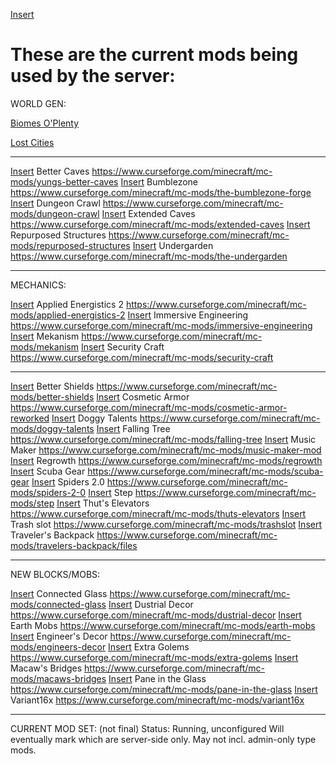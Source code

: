 <a href="">Insert</a>

# These are the current mods being used by the server:

WORLD GEN:


<a href="https://www.curseforge.com/minecraft/mc-mods/biomes-o-plenty">Biomes O'Plenty</a>

<a href="https://www.curseforge.com/minecraft/mc-mods/the-lost-cities">Lost Cities</a>

--------------
<a href="">Insert</a>
Better Caves
https://www.curseforge.com/minecraft/mc-mods/yungs-better-caves
<a href="">Insert</a>
Bumblezone
https://www.curseforge.com/minecraft/mc-mods/the-bumblezone-forge
<a href="">Insert</a>
Dungeon Crawl
https://www.curseforge.com/minecraft/mc-mods/dungeon-crawl
<a href="">Insert</a>
Extended Caves
https://www.curseforge.com/minecraft/mc-mods/extended-caves
<a href="">Insert</a>
Repurposed Structures
https://www.curseforge.com/minecraft/mc-mods/repurposed-structures
<a href="">Insert</a>
Undergarden
https://www.curseforge.com/minecraft/mc-mods/the-undergarden

--------------

MECHANICS:

<a href="">Insert</a>
Applied Energistics 2
https://www.curseforge.com/minecraft/mc-mods/applied-energistics-2
<a href="">Insert</a>
Immersive Engineering
https://www.curseforge.com/minecraft/mc-mods/immersive-engineering
<a href="">Insert</a>
Mekanism
https://www.curseforge.com/minecraft/mc-mods/mekanism
<a href="">Insert</a>
Security Craft
https://www.curseforge.com/minecraft/mc-mods/security-craft

--------------
<a href="">Insert</a>
Better Shields
https://www.curseforge.com/minecraft/mc-mods/better-shields
<a href="">Insert</a>
Cosmetic Armor
https://www.curseforge.com/minecraft/mc-mods/cosmetic-armor-reworked
<a href="">Insert</a>
Doggy Talents
https://www.curseforge.com/minecraft/mc-mods/doggy-talents
<a href="">Insert</a>
Falling Tree
https://www.curseforge.com/minecraft/mc-mods/falling-tree
<a href="">Insert</a>
Music Maker
https://www.curseforge.com/minecraft/mc-mods/music-maker-mod
<a href="">Insert</a>
Regrowth
https://www.curseforge.com/minecraft/mc-mods/regrowth
<a href="">Insert</a>
Scuba Gear
https://www.curseforge.com/minecraft/mc-mods/scuba-gear
<a href="">Insert</a>
Spiders 2.0
https://www.curseforge.com/minecraft/mc-mods/spiders-2-0
<a href="">Insert</a>
Step
https://www.curseforge.com/minecraft/mc-mods/step
<a href="">Insert</a>
Thut's Elevators
https://www.curseforge.com/minecraft/mc-mods/thuts-elevators
<a href="">Insert</a>
Trash slot
https://www.curseforge.com/minecraft/mc-mods/trashslot
<a href="">Insert</a>
Traveler's Backpack
https://www.curseforge.com/minecraft/mc-mods/travelers-backpack/files

--------------

NEW BLOCKS/MOBS:

<a href="">Insert</a>
Connected Glass
https://www.curseforge.com/minecraft/mc-mods/connected-glass
<a href="">Insert</a>
Dustrial Decor
https://www.curseforge.com/minecraft/mc-mods/dustrial-decor
<a href="">Insert</a>
Earth Mobs
https://www.curseforge.com/minecraft/mc-mods/earth-mobs
<a href="">Insert</a>
Engineer's Decor
https://www.curseforge.com/minecraft/mc-mods/engineers-decor
<a href="">Insert</a>
Extra Golems
https://www.curseforge.com/minecraft/mc-mods/extra-golems
<a href="">Insert</a>
Macaw's Bridges
https://www.curseforge.com/minecraft/mc-mods/macaws-bridges
<a href="">Insert</a>
Pane in the Glass
https://www.curseforge.com/minecraft/mc-mods/pane-in-the-glass
<a href="">Insert</a>
Variant16x
https://www.curseforge.com/minecraft/mc-mods/variant16x

--------------

CURRENT MOD SET: (not final)
Status: Running, unconfigured
Will eventually mark which are server-side only.
May not incl. admin-only type mods.
